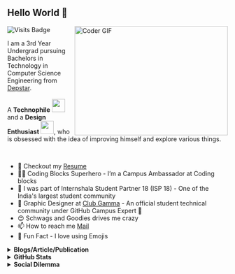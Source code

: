 ## Hello World :wave:

<!--
![](https://komarev.com/ghpvc/?username=rudrabarad&style=flat)
-->

<img align="right" alt="Coder GIF" height=250 width=350 src="https://thumbs.gfycat.com/EvilNextDevilfish-small.gif" />

![Visits Badge](https://badges.pufler.dev/visits/rudrabarad/rudrabarad/?color=white)

I am a 3rd Year Undergrad pursuing Bachelors in Technology in Computer Science Engineering from [Depstar](https://www.charusat.ac.in/depstar/). <br><br>
A **Technophile** <img src="https://github.com/rudrabarad/rudrabarad/blob/master/Assets/Developer.gif" width="30px"> and a **Design Enthusiast** <img src="https://github.com/rudrabarad/rudrabarad/blob/master/Assets/Designer.gif" width="30px">, who is obsessed with the idea of improving himself and explore various things.

<br>

- 📝 Checkout my [Resume](https://drive.google.com/file/d/1dtQ4JQuWlfBSITbRLyrGEv4vVx2Jx98M/view?usp=sharing)
- :superhero_man: Coding Blocks Superhero - I’m a Campus Ambassador at Coding blocks
- :blue_heart: I was part of Internshala Student Partner 18 (ISP 18) - One of the India's largest student community
- :art: Graphic Designer at [Club Gamma](https://www.instagram.com/club_gamma/) - An official student technical community under GitHub Campus Expert :triangular_flag_on_post:
- :heart_eyes: Schwags and Goodies drives me crazy
- 📫 How to reach me [Mail](mailto:rudra.barad@gmail.com)
- :sparkling_heart: Fun Fact - I love using Emojis 

<details>	
  <summary><b>Blogs/Article/Publication</b></summary><br>

  [![](https://img.shields.io/badge/GFG-How_to_Install_Oracle_Database_11g_on_Windows-%231DBF73.svg?&style=flat&logoColor=white)](https://www.geeksforgeeks.org/how-to-install-oracle-database-11g-on-windows/)
  [![](https://img.shields.io/badge/Medium-GitHub_CLI_is_out_of_Beta-%23ffffff.svg?&style=flat&logoColor=white)](https://medium.com/@rudra.barad/github-cli-is-out-of-beta-b610470fdef6)
</details>

<details>	
  <summary><b>GitHub Stats</b></summary>
<img width="52%" src="https://github-readme-stats.vercel.app/api?username=rudrabarad&count_private=true&show_icons=truehow_icons=true&hide_border=true" />
<img width="48%" src="https://github-readme-streak-stats.herokuapp.com?user=rudrabarad&hide_border=true&dates=478AF0&ring=478AF0&fire=DD2727&currStreakLabel=DD2727"/>  <br>
Some Advance Stats about my GitHub Profile - https://gitstats.me/rudrabarad<br>
My 2020 GitHub Skyline                    - https://skyline.github.com/rudrabarad/2020 <br>
My 2021 GitHub Skyline                    - https://skyline.github.com/rudrabarad/2021
  
</details>

<details>	
  <summary><b>Social Dilemma</b></summary><br>
<div align="center">
  
[![badge](https://img.shields.io/endpoint?url=https://gist.githubusercontent.com/rudrabarad/4899e2df2a3f1a5d388f6436db0059b3/raw/rb-linkedin.json)](https://www.linkedin.com/in/rudra-barad/)
[![badge](https://img.shields.io/endpoint?url=https://gist.githubusercontent.com/rudrabarad/22ffb599db68f29237c43543b6016104/raw/rb-behance.json)](https://www.behance.net/rudrabarad)
[![badge](https://img.shields.io/endpoint?url=https://gist.githubusercontent.com/rudrabarad/5014864231f6045feea2d85de68c6e06/raw/rb-twitter.json)](https://twitter.com/rudraabarad)
[![badge](https://img.shields.io/endpoint?url=https://gist.githubusercontent.com/rudrabarad/0c38789d5ee493a224f702bdbb98bb7f/raw/rb-telegram.json)](https://t.me/curiorimor)<br>
[![badge](https://img.shields.io/endpoint?url=https://gist.githubusercontent.com/rudrabarad/9e8ae701031c85c83b1d85b6de850745/raw/rb-gfg.json)](https://www.geeksforgeeks.org/how-to-install-oracle-database-11g-on-windows/)
[![badge](https://img.shields.io/endpoint?url=https://gist.githubusercontent.com/rudrabarad/d8d66e82cba5f63d802615a10faa6ad4/raw/rb-qwiklabs.json)](https://www.qwiklabs.com/public_profiles/d245c664-8a5e-4ad9-9f5e-f702f4c3ec76)
[![badge](https://img.shields.io/endpoint?url=https://gist.githubusercontent.com/rudrabarad/8a9dc71fa29900ce585566c88f2c49ad/raw/rb-quora.json)](https://www.quora.com/profile/Rudra-Barad)<br>
[![badge](https://img.shields.io/endpoint?url=https://gist.githubusercontent.com/rudrabarad/9c69be885f4bb6e55765ab00781ac64a/raw/rb-spotify.json)](https://open.spotify.com/user/yvhp6hur3d0vmvz41z7q0mkdu?si=V3Tm49D7SEOJpEv1-5sZNg)
[![badge](https://img.shields.io/endpoint?url=https://gist.githubusercontent.com/rudrabarad/f6bcdb44d74b10141992756ae2f10c37/raw/rb-strava.json)](https://www.strava.com/athletes/20643202)
[![badge](https://img.shields.io/endpoint?url=https://gist.githubusercontent.com/rudrabarad/0f7d9a39bbee15a32d1182669b359dd1/raw/rb-instagram.json)](https://www.instagram.com/rudra.barad/)<br>
[![badge](https://img.shields.io/endpoint?url=https://gist.githubusercontent.com/rudrabarad/0271c6b52cf9112891991d0c06e6999a/raw/rb-github.json)](https://github.com/rudrabarad)
[![badge](https://img.shields.io/endpoint?url=https://gist.githubusercontent.com/rudrabarad/b63c4bf218493fdef0059d5eb7d99e07/raw/rb-medium.json)](https://medium.com/@rudra.barad)
<br><br>
<a href="https://github.com/rudrabarad/rudrabarad/issues/new"><img src="https://img.shields.io/badge/Query-Ask_Me_Anything-1DA1F2"/></a>
</div>  
</details>


